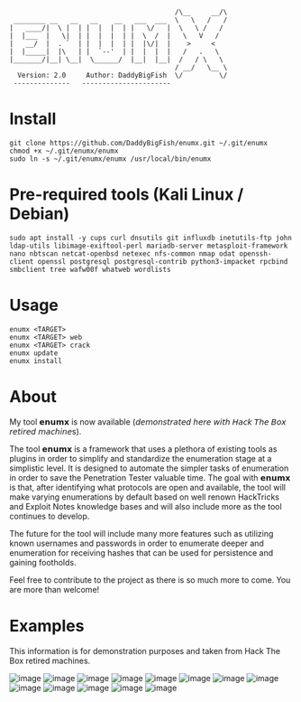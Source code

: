 ```
                                         /\__     __/\
 ________ __   __   __    __   ___  ___  \   \   /   /
|   ____/|  \ |  | |  |  |  | |   \/   |  \   \ /   /
|  |___  |   \|  | |  |  |  | |  \  /  |   \   V   /
|   __/  |  . `  | |  |  |  | |  |\/|  |    >     <
|  |_____|  |\   | |  `--'  | |  |  |  |   /   .   \
|_______/|__| \__|  \______/  |__|  |__|  /   / \   \
                                         / __/   \__ \
  Version: 2.0     Author: DaddyBigFish  \/         \/
 --------------   ----------------------
```
# Install
```
git clone https://github.com/DaddyBigFish/enumx.git ~/.git/enumx
chmod +x ~/.git/enumx/enumx
sudo ln -s ~/.git/enumx/enumx /usr/local/bin/enumx
```
# Pre-required tools (Kali Linux / Debian)
```
sudo apt install -y cups curl dnsutils git influxdb inetutils-ftp john ldap-utils libimage-exiftool-perl mariadb-server metasploit-framework nano nbtscan netcat-openbsd netexec nfs-common nmap odat openssh-client openssl postgresql postgresql-contrib python3-impacket rpcbind smbclient tree wafw00f whatweb wordlists
```
# Usage
```
enumx <TARGET>
enumx <TARGET> web
enumx <TARGET> crack
enumx update
enumx install
```
# About
My tool 𝗲𝗻𝘂𝗺𝘅 is now available (𝘥𝘦𝘮𝘰𝘯𝘴𝘵𝘳𝘢𝘵𝘦𝘥 𝘩𝘦𝘳𝘦 𝘸𝘪𝘵𝘩 𝘏𝘢𝘤𝘬 𝘛𝘩𝘦 𝘉𝘰𝘹 𝘳𝘦𝘵𝘪𝘳𝘦𝘥 𝘮𝘢𝘤𝘩𝘪𝘯𝘦s).

The tool 𝗲𝗻𝘂𝗺𝘅 is a framework that uses a plethora of existing tools as plugins in order to simplify and standardize the enumeration stage at a simplistic level. It is designed to automate the simpler tasks of enumeration in order to save the Penetration Tester valuable time. The goal with 𝗲𝗻𝘂𝗺𝘅 is that, after identifying what protocols are open and available, the tool will make varying enumerations by default based on well renown HackTricks and Exploit Notes knowledge bases and will also include more as the tool continues to develop.

The future for the tool will include many more features such as utilizing known usernames and passwords in order to enumerate deeper and enumeration for receiving hashes that can be used for persistence and gaining footholds.

Feel free to contribute to the project as there is so much more to come. You are more than welcome!

# Examples
This information is for demonstration purposes and taken from Hack The Box retired machines.

![image](https://github.com/user-attachments/assets/5bb095ca-35ff-4496-9de7-632a8b0d335d)
![image](https://github.com/user-attachments/assets/e29613b8-7cd4-4e55-a4dd-243cca4be4c7)
![image](https://github.com/user-attachments/assets/fc7bc558-2ab6-4bff-ae09-6356f5da8c2f)
![image](https://github.com/user-attachments/assets/5bf5a24f-74a4-49f6-aeeb-3e64b28ae8d6)
![image](https://github.com/user-attachments/assets/e43c34b9-7ccb-476c-be75-4244659fefc4)
![image](https://github.com/user-attachments/assets/6b53676d-09a7-4aa5-9a25-b5796fc95c74)
![image](https://github.com/user-attachments/assets/743c05d8-9436-4c7e-bf04-347db71d8185)
![image](https://github.com/user-attachments/assets/3ca07e6b-b945-4414-8b37-c6be8232f387)
![image](https://github.com/user-attachments/assets/18b19f3a-4208-476a-8879-f09db0569768)
![image](https://github.com/user-attachments/assets/327ef258-869b-4d3d-8649-a85260a0eb77)
![image](https://github.com/user-attachments/assets/94526baf-9c6d-41b4-874f-40dcb7f13584)
![image](https://github.com/user-attachments/assets/7b52df8f-6e24-40d5-9693-5c5975d17514)
![image](https://github.com/user-attachments/assets/37443694-a345-465c-aba0-dfe27619ecb7)

